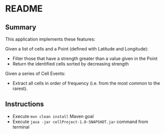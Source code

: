 # README

## Summary
This application implements these features:

Given a list of cells and a Point (defined with Latitude and Longitude):
* Filter those that have a strength greater than a value given in the Point
* Return the identified cells sorted by decreasing strength

Given a series of Cell Events:
* Extract all cells in order of frequency (i.e. from the most common to the rarest).
## Instructions

* Execute `mvn clean install` Maven goal
* Execute `java -jar cellProject-1.0-SNAPSHOT.jar` command from terminal


